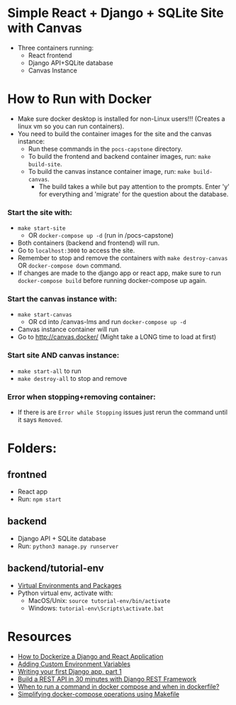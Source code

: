 

# Simple React + Django + SQLite Site with Canvas 
- Three containers running:
    - React frontend
    - Django API+SQLite database
    - Canvas Instance

# How to Run with Docker
- Make sure docker desktop is installed for non-Linux users!!! (Creates a linux vm so you can run containers).
- You need to build the container images for the site and the canvas instance:
    - Run these commands in the `pocs-capstone` directory.
    - To build the frontend and backend container images, run: ```make build-site```.
    - To build the canvas instance container image, run: ```make build-canvas```.
        - The build takes a while but pay attention to the prompts. Enter 'y' for everything and 'migrate' for the question about the database. 

### Start the site with: 
 - ```make start-site``` 
    - OR ```docker-compose up -d``` (run in /pocs-capstone)
 - Both containers (backend and frontend) will run.
 - Go to `localhost:3000` to access the site.
 - Remember to stop and remove the containers with ```make destroy-canvas``` OR ```docker-compose down``` command.
 - If changes are made to the django app or react app, make sure to run ```docker-compose build``` before running docker-compose up again. 

### Start the canvas instance with:
 - ```make start-canvas```
    - OR cd into /canvas-lms and run ```docker-compose up -d ```
 - Canvas instance container will run
 - Go to http://canvas.docker/ (Might take a LONG time to load at first)

### Start site AND canvas instance:
 - ```make start-all``` to run
 - ```make destroy-all``` to stop and remove

### Error when stopping+removing container:
- If there is are ```Error while Stopping``` issues just rerun the command until it says ```Removed```.



# Folders:
## frontned 
- React app
- Run: ```npm start```

## backend
- Django API + SQLite database 
- Run: ```python3 manage.py runserver```

## backend/tutorial-env
- [Virtual Environments and Packages](https://docs.python.org/3/tutorial/venv.html)
- Python virtual env, activate with:
    - MacOS/Unix: ```source tutorial-env/bin/activate```
    - Windows: ```tutorial-env\Scripts\activate.bat```


# Resources
- [How to Dockerize a Django and React Application](https://www.honeybadger.io/blog/docker-django-react/)
- [Adding Custom Environment Variables](https://create-react-app.dev/docs/adding-custom-environment-variables/)
- [Writing your first Django app, part 1](https://docs.djangoproject.com/en/4.1/intro/tutorial01/)
- [Build a REST API in 30 minutes with Django REST Framework](https://medium.com/swlh/full-stack-with-django-and-react-react-afae36017852)
- [When to run a command in docker compose and when in dockerfile?](https://stackoverflow.com/questions/69036887/when-to-run-a-command-in-docker-compose-and-when-in-dockerfile)
- [Simplifying docker-compose operations using Makefile](https://medium.com/freestoneinfotech/simplifying-docker-compose-operations-using-makefile-26d451456d63)